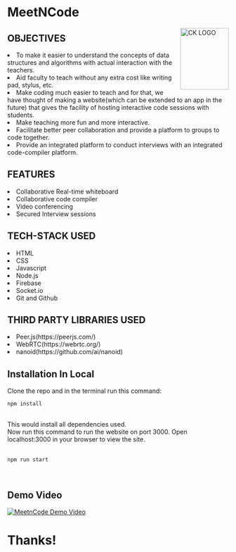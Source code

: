 # MeetNCode

<img src="https://meetncode.herokuapp.com/res/logo.png" align="right"
     alt="CK LOGO" width="110" height="140">

## OBJECTIVES
<li>To make it easier to understand the concepts of data structures and algorithms with actual interaction with the teachers. </li>
<li>Aid faculty to teach without any extra cost like writing pad, stylus, etc. </li>
<li>Make coding much easier to teach and for that, we have thought of making a website(which can be extended to an app in the future) that gives the facility of hosting interactive code sessions with students. </li>
<li>Make teaching more fun and more interactive.</li>
<li>Facilitate better peer collaboration and provide a platform to groups to code together.</li>
<li>Provide an integrated platform to conduct interviews with an integrated code-compiler platform.</li>


## FEATURES
<li>Collaborative Real-time whiteboard</li>
<li>Collaborative code compiler</li>
<li>Video conferencing</li>
<li>Secured Interview sessions</li>

## TECH-STACK USED 
<li>HTML</li>
<li>CSS</li>
<li>Javascript</li>
<li>Node.js</li>
<li>Firebase</li>
<li>Socket.io</li>
<li>Git and Github</li>
 
## THIRD PARTY LIBRARIES USED
<li>Peer.js(https://peerjs.com/)</li>
<li>WebRTC(https://webrtc.org/)</li>
<li>nanoid(https://github.com/ai/nanoid)</li>


## Installation In Local

Clone the repo and in the terminal run this command:

```
npm install
```
<br>
This would install all dependencies used. 
<br>
Now run this command to run the website on port 3000. Open localhost:3000 in your browser to view the site.
<br>
<br>

```
npm run start
```

<br>

## Demo Video

[![MeetnCode Demo Video](https://img.youtube.com/vi/6kiqNvzCVgQ/0.jpg)](https://www.youtube.com/watch?v=6kiqNvzCVgQ)

# Thanks!

